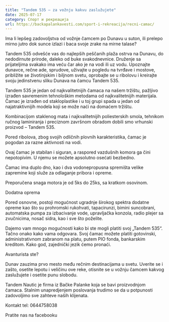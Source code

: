 ```yaml
---
title: "Tandem 535 – za vožnju kakvu zaslužujete"
date: 2025-07-17
category: Спорт и рекреација
url: https://backapalankavesti.com/sport-i-rekreacija/recni-camac/
---
```


Ima li lepšeg zadovoljstva od vožnje čamcem po Dunavu u suton, ili prelepo mirno jutro dok sunce izlazi i baca svoje zrake na mirne talase?

Tandem 535 odvešće vas do najlepših peščanih plaža ostrva na Dunavu, do nedodirnute prirode, daleko od buke svakodnevnice. Druženje sa prijateljima svakako ima veću čar ako je na vodi ili uz vodu. Upoznajte dunavce, rečne ade, sprudove, uživajte u pogledu na tvrđave i mostove, približite se životinjskim i biljnom svetu, oprobajte se u ribolovu i kreirajte svoju jedinstvenu sliku Dunava na čamcu Tandem 535.

Tandem 535 je jedan od najkvalitetnijih čamaca na našem tržištu, pažljivo izrađen savremenim tehnološkim metodama od najkvalitetnijih materijala. Čamac je izrađen od stakloplastike i u toj grupi spada u jedan od najatraktivnijih modela koji se može naći na domaćem tržištu.

Kombinacijom staklenog mata i najkvalitetnijih poliesterskih smola, tehnikom ručnog laminiranja i preciznom završnom obradom dobili smo vrhunski proizvod – Tandem 535.

Pored ribolova, zbog svojih odličnih plovnih karakteristika, čamac je pogodan za razne aktivnosti na vodi.

Ovaj čamac je stabilan i siguran, a raspored vazdušnih komora ga čini nepotopivim. U njemu se možete apsolutno osećati bezbedno.

Čamac ima duplo dno, kao i dva vodonepropusna spremišta velike zapremine koji služe za odlaganje pribora i opreme.

Preporučena snaga motora je od 5ks do 25ks, sa kratkom osovinom.

Dodatna oprema

Pored osnovne, postoji mogućnost ugradnje širokog spektra dodatne opreme kao što su prohromski rukohvati, tapacirunzi, bimini suncobrani, automatska pumpa za izbacivanje vode, upravljačka konzola, radio plejer sa zvučnicima, nosač sidra, kao i sve što poželite.

Dajemo vam mnogo mogućnosti kako bi ste mogli platiti svoj „Tandem 535“. Tačno onako kako vama odgovara. Svoj čamac možete platiti gotovinski, administrativnom zabranom na platu, putem PIO fonda, bankarskim kreditom. Kako god, zajednički jezik ćemo pronaći.

Avanturista ste?

Dunav zauzima prvo mesto među rečnim destinacijama u svetu. Uverite se i zašto, osetite lepotu i veličinu ove reke, otisnite se u vožnju čamcem kakvog zaslužujete i osetite punu slobodu.

Tandem Nautic je firma iz Bačke Palanke koja se bavi proizvodnjom čamaca. Stalnim unapredjenjem poslovanja trudimo se da u potpunosti zadovoljimo sve zahteve naših klijenata.

Kontakt tel: 0644758038

Pratite nas na facebooku
